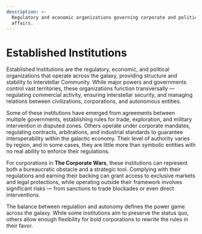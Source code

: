 ```yaml
---
description: >-
  Regulatory and economic organizations governing corporate and political
  affairs.
---
```


# Established Institutions

Established Institutions are the regulatory, economic, and political organizations that operate across the galaxy, providing structure and stability to Interstellar Community. While major powers and governments control vast territories, these organizations function transversally — regulating commercial activity, ensuring interstellar security, and managing relations between civilizations, corporations, and autonomous entities.

Some of these institutions have emerged from agreements between multiple governments, establishing rules for trade, exploration, and military intervention in disputed zones. Others operate under corporate mandates, regulating contracts, arbitrations, and industrial standards to guarantee interoperability within the galactic economy. Their level of authority varies by region, and in some cases, they are little more than symbolic entities with no real ability to enforce their regulations.

For corporations in **The Corporate Wars**, these institutions can represent both a bureaucratic obstacle and a strategic tool. Complying with their regulations and earning their backing can grant access to exclusive markets and legal protections, while operating outside their framework involves significant risks — from sanctions to trade blockades or even direct interventions.

The balance between regulation and autonomy defines the power game across the galaxy. While some institutions aim to preserve the status quo, others allow enough flexibility for bold corporations to rewrite the rules in their favor.

